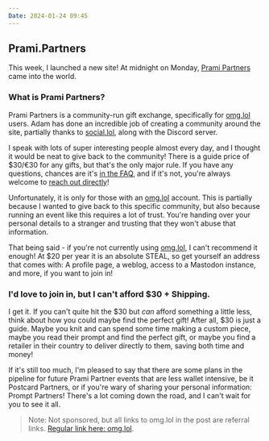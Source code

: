 ```yaml
---
Date: 2024-01-24 09:45
---
```


## Prami.Partners
This week, I launched a new site! At midnight on Monday, [Prami Partners](https://prami.partners/) came into the world.

### What is Prami Partners?
Prami Partners is a community-run gift exchange, specifically for [omg.lol](https://home.omg.lol/referred-by/georgeprobably) users. Adam has done an incredible job of creating a community around the site, partially thanks to [social.lol](https://social.lol/), along with the Discord server.

I speak with lots of super interesting people almost every day, and I thought it would be neat to give back to the community! There is a guide price of $30/€30 for any gifts, but that's the only major rule. If you have any questions, chances are it's [in the FAQ](https://prami.partners/faq), and if it's not, you're always welcome to [reach out directly](https://george.chachanidze.com)!

Unfortunately, it is only for those with an [omg.lol](https://home.omg.lol/referred-by/georgeprobably) account. This is partially because I wanted to give back to this specific community, but also because running an event like this requires a lot of trust. You're handing over your personal details to a stranger and trusting that they won't abuse that information.

That being said - if you're not currently using [omg.lol](https://home.omg.lol/referred-by/georgeprobably), I can't recommend it enough! At $20 per year it is an absolute STEAL, so get yourself an address that comes with: A profile page, a weblog, access to a Mastodon instance, and more, if you want to join in!

### I'd love to join in, but I can't afford $30 + Shipping.
I get it. If you can't quite hit the $30 but *can* afford something a little less, think about how you could maybe find the perfect gift! After all, $30 is just a guide. Maybe you knit and can spend some time making a custom piece, maybe you read their prompt and find the perfect gift, or maybe you find a retailer in their country to deliver directly to them, saving both time and money!

If it's still too much, I'm pleased to say that there are some plans in the pipeline for future Prami Partner events that are less wallet intensive, be it Postcard Partners, or if you're wary of sharing your personal information: Prompt Partners! There's a lot coming down the road, and I can't wait for you to see it all.

>Note: Not sponsored, but all links to omg.lol in the post are referral links. [Regular link here: omg.lol](https://omg.lol/).